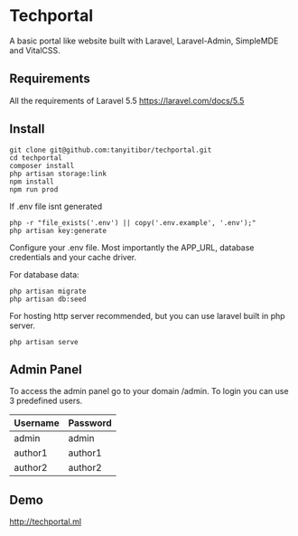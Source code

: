 # Techportal

A basic portal like website built with Laravel, Laravel-Admin, SimpleMDE and VitalCSS.

## Requirements
All the requirements of Laravel 5.5 https://laravel.com/docs/5.5

## Install
```shell
git clone git@github.com:tanyitibor/techportal.git
cd techportal
composer install
php artisan storage:link
npm install
npm run prod
```
If .env file isnt generated
```shell
php -r "file_exists('.env') || copy('.env.example', '.env');"
php artisan key:generate
```
Configure your .env file. Most importantly the APP_URL, database credentials and your cache driver.

For database data:
```shell
php artisan migrate
php artisan db:seed
```

For hosting http server recommended, but you can use laravel built in php server.
```shell
php artisan serve
```

## Admin Panel
To access the admin panel go to your domain /admin. To login you can use 3 predefined users.

Username | Password
-------- | --------
admin | admin
author1 | author1
author2 | author2

## Demo
http://techportal.ml
